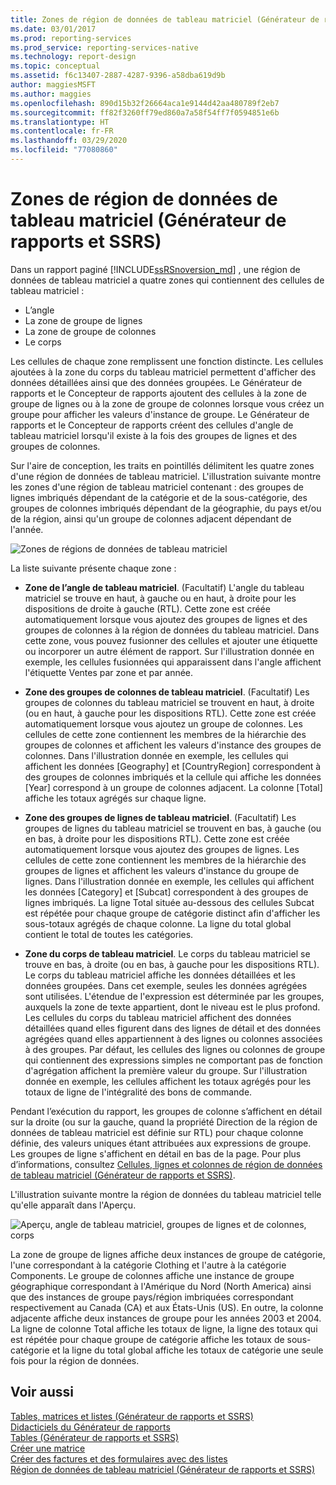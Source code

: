 ```yaml
---
title: Zones de région de données de tableau matriciel (Générateur de rapports) | Microsoft Docs
ms.date: 03/01/2017
ms.prod: reporting-services
ms.prod_service: reporting-services-native
ms.technology: report-design
ms.topic: conceptual
ms.assetid: f6c13407-2887-4287-9396-a58dba619d9b
author: maggiesMSFT
ms.author: maggies
ms.openlocfilehash: 890d15b32f26664aca1e9144d42aa480789f2eb7
ms.sourcegitcommit: ff82f3260ff79ed860a7a58f54ff7f0594851e6b
ms.translationtype: HT
ms.contentlocale: fr-FR
ms.lasthandoff: 03/29/2020
ms.locfileid: "77080860"
---
```

# <a name="tablix-data-region-areas-report-builder-and-ssrs"></a>Zones de région de données de tableau matriciel (Générateur de rapports et SSRS)
 Dans un rapport paginé [!INCLUDE[ssRSnoversion_md](../../includes/ssrsnoversion-md.md)] , une région de données de tableau matriciel a quatre zones qui contiennent des cellules de tableau matriciel :   
* L’angle  
* La zone de groupe de lignes  
* La zone de groupe de colonnes  
* Le corps   
  
Les cellules de chaque zone remplissent une fonction distincte. Les cellules ajoutées à la zone du corps du tableau matriciel permettent d'afficher des données détaillées ainsi que des données groupées. Le Générateur de rapports et le Concepteur de rapports ajoutent des cellules à la zone de groupe de lignes ou à la zone de groupe de colonnes lorsque vous créez un groupe pour afficher les valeurs d'instance de groupe. Le Générateur de rapports et le Concepteur de rapports créent des cellules d'angle de tableau matriciel lorsqu'il existe à la fois des groupes de lignes et des groupes de colonnes.  
  
Sur l'aire de conception, les traits en pointillés délimitent les quatre zones d'une région de données de tableau matriciel. L'illustration suivante montre les zones d'une région de tableau matriciel contenant : des groupes de lignes imbriqués dépendant de la catégorie et de la sous-catégorie, des groupes de colonnes imbriqués dépendant de la géographie, du pays et/ou de la région, ainsi qu'un groupe de colonnes adjacent dépendant de l'année.  
  
 ![Zones de régions de données de tableau matriciel](../../reporting-services/report-design/media/rs-tablixareas.gif "Zones de régions de données de tableau matriciel")  
  
 La liste suivante présente chaque zone :  
  
-   **Zone de l’angle de tableau matriciel**. (Facultatif) L'angle du tableau matriciel se trouve en haut, à gauche ou en haut, à droite pour les dispositions de droite à gauche (RTL). Cette zone est créée automatiquement lorsque vous ajoutez des groupes de lignes et des groupes de colonnes à la région de données du tableau matriciel. Dans cette zone, vous pouvez fusionner des cellules et ajouter une étiquette ou incorporer un autre élément de rapport. Sur l'illustration donnée en exemple, les cellules fusionnées qui apparaissent dans l'angle affichent l'étiquette Ventes par zone et par année.  
  
-   **Zone des groupes de colonnes de tableau matriciel**. (Facultatif) Les groupes de colonnes du tableau matriciel se trouvent en haut, à droite (ou en haut, à gauche pour les dispositions RTL). Cette zone est créée automatiquement lorsque vous ajoutez un groupe de colonnes. Les cellules de cette zone contiennent les membres de la hiérarchie des groupes de colonnes et affichent les valeurs d'instance des groupes de colonnes. Dans l'illustration donnée en exemple, les cellules qui affichent les données [Geography] et [CountryRegion] correspondent à des groupes de colonnes imbriqués et la cellule qui affiche les données [Year] correspond à un groupe de colonnes adjacent. La colonne [Total] affiche les totaux agrégés sur chaque ligne.  
  
-   **Zone des groupes de lignes de tableau matriciel**. (Facultatif) Les groupes de lignes du tableau matriciel se trouvent en bas, à gauche (ou en bas, à droite pour les dispositions RTL). Cette zone est créée automatiquement lorsque vous ajoutez des groupes de lignes. Les cellules de cette zone contiennent les membres de la hiérarchie des groupes de lignes et affichent les valeurs d'instance du groupe de lignes. Dans l'illustration donnée en exemple, les cellules qui affichent les données [Category] et [Subcat] correspondent à des groupes de lignes imbriqués. La ligne Total située au-dessous des cellules Subcat est répétée pour chaque groupe de catégorie distinct afin d'afficher les sous-totaux agrégés de chaque colonne. La ligne du total global contient le total de toutes les catégories.  
  
-   **Zone du corps de tableau matriciel**. Le corps du tableau matriciel se trouve en bas, à droite (ou en bas, à gauche pour les dispositions RTL). Le corps du tableau matriciel affiche les données détaillées et les données groupées. Dans cet exemple, seules les données agrégées sont utilisées. L'étendue de l'expression est déterminée par les groupes, auxquels la zone de texte appartient, dont le niveau est le plus profond. Les cellules du corps du tableau matriciel affichent des données détaillées quand elles figurent dans des lignes de détail et des données agrégées quand elles appartiennent à des lignes ou colonnes associées à des groupes. Par défaut, les cellules des lignes ou colonnes de groupe qui contiennent des expressions simples ne comportant pas de fonction d'agrégation affichent la première valeur du groupe. Sur l'illustration donnée en exemple, les cellules affichent les totaux agrégés pour les totaux de ligne de l'intégralité des bons de commande.  
  
 Pendant l’exécution du rapport, les groupes de colonne s’affichent en détail sur la droite (ou sur la gauche, quand la propriété Direction de la région de données de tableau matriciel est définie sur RTL) pour chaque colonne définie, des valeurs uniques étant attribuées aux expressions de groupe. Les groupes de ligne s'affichent en détail en bas de la page. Pour plus d’informations, consultez [Cellules, lignes et colonnes de région de données de tableau matriciel &#40;Générateur de rapports et SSRS&#41;](../../reporting-services/report-design/tablix-data-region-cells-rows-and-columns-report-builder-and-ssrs.md).  
  
 L'illustration suivante montre la région de données du tableau matriciel telle qu'elle apparaît dans l'Aperçu.  
  
 ![Aperçu, angle de tableau matriciel, groupes de lignes et de colonnes, corps](../../reporting-services/report-design/media/rs-tablixareaspreview.gif "Aperçu, angle de tableau matriciel, groupes de lignes et de colonnes, corps")  
  
 La zone de groupe de lignes affiche deux instances de groupe de catégorie, l'une correspondant à la catégorie Clothing et l'autre à la catégorie Components. Le groupe de colonnes affiche une instance de groupe géographique correspondant à l'Amérique du Nord (North America) ainsi que des instances de groupe pays/région imbriquées correspondant respectivement au Canada (CA) et aux États-Unis (US). En outre, la colonne adjacente affiche deux instances de groupe pour les années 2003 et 2004. La ligne de colonne Total affiche les totaux de ligne, la ligne des totaux qui est répétée pour chaque groupe de catégorie affiche les totaux de sous-catégorie et la ligne du total global affiche les totaux de catégorie une seule fois pour la région de données.  
  
## <a name="see-also"></a>Voir aussi  
 [Tables, matrices et listes &#40;Générateur de rapports et SSRS&#41;](../../reporting-services/report-design/tables-matrices-and-lists-report-builder-and-ssrs.md)   
 [Didacticiels du Générateur de rapports](../../reporting-services/report-builder-tutorials.md)   
 [Tables &#40;Générateur de rapports et SSRS&#41;](../../reporting-services/report-design/tables-report-builder-and-ssrs.md)   
 [Créer une matrice](../../reporting-services/report-design/create-a-matrix-report-builder-and-ssrs.md)   
 [Créer des factures et des formulaires avec des listes](../../reporting-services/report-design/create-invoices-and-forms-with-lists-report-builder-and-ssrs.md)   
 [Région de données de tableau matriciel &#40;Générateur de rapports et SSRS&#41;](../../reporting-services/report-design/tablix-data-region-report-builder-and-ssrs.md)  
  
  
